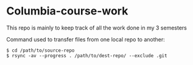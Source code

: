# Columbia-course-work
This repo is mainly to keep track of all the work done in my 3 semesters

Command used to transfer files from one local repo to another:

```
$ cd /path/to/source-repo
$ rsync -av --progress . /path/to/dest-repo/ --exclude .git
```
